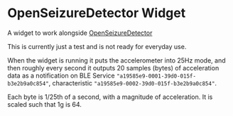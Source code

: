 # OpenSeizureDetector Widget

A widget to work alongside [OpenSeizureDetector](https://www.openseizuredetector.org.uk/)

This is currently just a test and is not ready for everyday use.

When the widget is running it puts the accelerometer into 25Hz mode, and then
roughly every second it outputs 20 samples (bytes) of acceleration data as a notification
on BLE Service  `"a19585e9-0001-39d0-015f-b3e2b9a0c854"`, characteristic `"a19585e9-0002-39d0-015f-b3e2b9a0c854"`.

Each byte is 1/25th of a second, with a magnitude of acceleration. It is scaled
such that 1g is 64.
